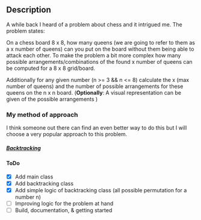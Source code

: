 ## Description

A while back I heard of a problem about chess and it intrigued me. The problem states:

On a chess board 8 x 8, how many queens (we are going to refer to them as a x number of queens) can you put on the board without them being able to attack each other.
To make the problem a bit more complex how many possible arrangements/combinations of the found x number of queens can be computed for a 8 x 8 grid/board.

Additionally for any given number (n >= 3 && n <= 8) calculate the x (max number of queens) and the number of possible arrangements for these queens on the n x n board.
(**Optionally**: A visual representation can be given of the possible arrangements )  

### My method of approach
I think someone out there can find an even better way to do this but I will choose a very popular approach to this problem.
##### __[Backtracking](https://en.wikipedia.org/wiki/Backtracking)__ #####


#### ToDo 
* [x] Add main class
* [x] Add backtracking class
* [x] Add simple logic of backtracking class (all possible permutation for a number n)
* [ ] Improving logic for the problem at hand 
* [ ] Build, documentation, & getting started
